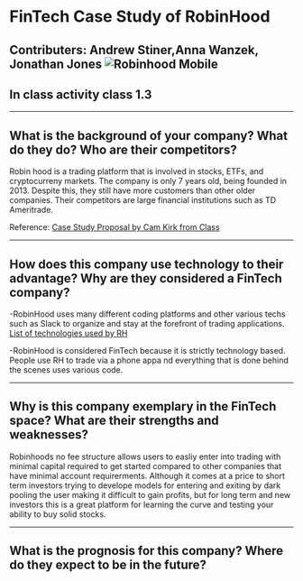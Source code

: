  # FinTech Case Study of RobinHood
Contributers: Andrew Stiner,Anna Wanzek, Jonathan Jones
![Robinhood Mobile](https://www.google.com/url?sa=i&url=https%3A%2F%2Fwww.cnbc.com%2F2019%2F12%2F12%2Frobinhood-joins-a-wave-of-fractional-stock-trading-offers.html&psig=AOvVaw1lmNoXFCH9Bh9AO7F1cdyR&ust=1583697004684000&source=images&cd=vfe&ved=0CAIQjRxqFwoTCOC3yJ-RiegCFQAAAAAdAAAAABAI)
---
## In class activity class 1.3 ## 
---
What is the background of your company? What do they do? Who are their competitors?
--
Robin hood is a trading platform that is involved in stocks, ETFs, and cryptocurreny markets. The company is only 7 years old, being founded in 2013. Despite this, they still have more customers than other older companies. Their competitors are large financial institutions such as TD Ameritrade. 

Reference: [Case Study Proposal by Cam Kirk from Class](https://rice.bootcampcontent.com/Rice-Coding-Bootcamp/ru-hou-fin-pt-03-2020-u-c/blob/b88a4ac13cdba939aa67d82a8efdbea040e7e03a/class/01-Intro-to-FinTech/3/Activities/04-Stu_Group_Case_Study/Resources/11_Robin%20Hood%20Case%20Study%20Proposal.pdf)

---
How does this company use technology to their advantage? Why are they considered a FinTech company?
---
-RobinHood uses many different coding platforms and other various techs such as Slack to organize and stay at the forefront of trading applications. [List of technologies used by RH](https://stackshare.io/robinhood/robinhood)

-RobinHood is considered FinTech because it is strictly technology based. People use RH to trade via a phone appa nd everything that is done behind the scenes uses various code.




---
Why is this company exemplary in the FinTech space? What are their strengths and weaknesses?
---

Robinhoods no fee structure allows users to easliy enter into trading with minimal capital required to get started compared to other companies that have minimal account requirerments. Although it comes at a price to short term investors trying to develope models for entering and exiting by dark pooling the user making it difficult to gain profits, but for long term and new investors this is a great platform for learning the curve and testing your ability to buy solid stocks.

---
What is the prognosis for this company? Where do they expect to be in the future?
---
